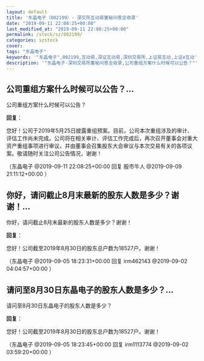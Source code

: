 ```yaml
---
layout: default
title: '东晶电子（002199）- 深交所互动易董秘问答全收录'
date: "2019-09-11 22:08:25+00:00"
last_modified_at: "2019-09-11 22:08:25+00:00"
permalink: /stock/sz/002199/
categories: szstock
cover: 
tags: "东晶电子"
keywords: '"东晶电子",002199,互动易,深证互动易,深圳交易所,上证易互动,上证e互动'
description: '"东晶电子-深圳交易所董秘问答全收录,公司重组方案什么时候可以公告？"'
---
```


## 公司重组方案什么时候可以公告？...

公司重组方案什么时候可以公告？

**回复**：

您好！公司于2019年5月25日披露重组预案。目前，公司本次重组涉及的审计、评估工作尚未完成。公司将在相关审计、评估工作完成后，再次召开董事会对重大资产重组事项进行审议，并由董事会召集股东大会审议与本次交易有关的各项议案。敬请随时关注公司公告情况，谢谢！ 

（东晶电子  @2019-09-11 22:08:25+00:00 回复 股市牛人  @2019-09-09 21:11:12+00:00 ）

## 你好，请问截止8月末最新的股东人数是多少？谢谢！...

你好，请问截止8月末最新的股东人数是多少？谢谢！

**回复**：

您好！公司截至2019年8月30日的股东总户数为18527户。谢谢！ 

（东晶电子  @2019-09-05 18:23:31+00:00 回复 irm462143  @2019-09-02 04:04:57+00:00 ）

## 请问至8月30日东晶电子的股东人数是多少？...

请问至8月30日东晶电子的股东人数是多少？

**回复**：

您好！公司截至2019年8月30日的股东总户数为18527户。谢谢！ 

（东晶电子  @2019-09-05 18:23:45+00:00 回复 irm1113774  @2019-09-02 03:59:20+00:00 ）

